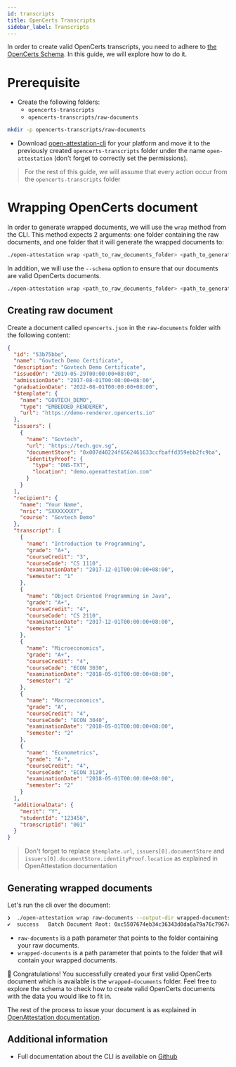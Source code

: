 ```yaml
---
id: transcripts
title: OpenCerts Transcripts
sidebar_label: Transcripts
---
```


In order to create valid OpenCerts transcripts, you need to adhere to [the OpenCerts Schema](https://schema.opencerts.io/transcripts/2.0). In this guide, we will explore how to do it.

# Prerequisite

- Create the following folders:
  - `opencerts-transcripts`
  - `opencerts-transcripts/raw-documents`

```bash
mkdir -p opencerts-transcripts/raw-documents
```

- Download [open-attestation-cli](https://www.openattestation.com/docs/lib-section/remote-files/open-attestation-cli) for your platform and move it to the previously created `opencerts-transcripts` folder under the name `open-attestation` (don't forget to correctly set the permissions).

> For the rest of this guide, we will assume that every action occur from the `opencerts-transcripts` folder

# Wrapping OpenCerts document

In order to generate wrapped documents, we will use the `wrap` method from the CLI. This method expects 2 arguments: one folder containing the raw documents, and one folder that it will generate the wrapped documents to:

```bash
./open-attestation wrap <path_to_raw_documents_folder> <path_to_generated_wrapped_documents_folder>
```

In addition, we will use the `--schema` option to ensure that our documents are valid OpenCerts documents.

```bash
./open-attestation wrap <path_to_raw_documents_folder> <path_to_generated_wrapped_documents_folder> --schema <url_to_schema>
```

## Creating raw document

Create a document called `opencerts.json` in the `raw-documents` folder with the following content:

```json
{
  "id": "53b75bbe",
  "name": "Govtech Demo Certificate",
  "description": "Govtech Demo Certificate",
  "issuedOn": "2019-05-29T00:00:00+08:00",
  "admissionDate": "2017-08-01T00:00:00+08:00",
  "graduationDate": "2022-08-01T00:00:00+08:00",
  "$template": {
    "name": "GOVTECH_DEMO",
    "type": "EMBEDDED_RENDERER",
    "url": "https://demo-renderer.opencerts.io"
  },
  "issuers": [
    {
      "name": "Govtech",
      "url": "https://tech.gov.sg",
      "documentStore": "0x007d40224f6562461633ccfbaffd359ebb2fc9ba",
      "identityProof": {
        "type": "DNS-TXT",
        "location": "demo.openattestation.com"
      }
    }
  ],
  "recipient": {
    "name": "Your Name",
    "nric": "SXXXXXXXY",
    "course": "Govtech Demo"
  },
  "transcript": [
    {
      "name": "Introduction to Programming",
      "grade": "A+",
      "courseCredit": "3",
      "courseCode": "CS 1110",
      "examinationDate": "2017-12-01T00:00:00+08:00",
      "semester": "1"
    },
    {
      "name": "Object Oriented Programming in Java",
      "grade": "A+",
      "courseCredit": "4",
      "courseCode": "CS 2110",
      "examinationDate": "2017-12-01T00:00:00+08:00",
      "semester": "1"
    },
    {
      "name": "Microeconomics",
      "grade": "A+",
      "courseCredit": "4",
      "courseCode": "ECON 3030",
      "examinationDate": "2018-05-01T00:00:00+08:00",
      "semester": "2"
    },
    {
      "name": "Macroeconomics",
      "grade": "A",
      "courseCredit": "4",
      "courseCode": "ECON 3040",
      "examinationDate": "2018-05-01T00:00:00+08:00",
      "semester": "2"
    },
    {
      "name": "Econometrics",
      "grade": "A-",
      "courseCredit": "4",
      "courseCode": "ECON 3120",
      "examinationDate": "2018-05-01T00:00:00+08:00",
      "semester": "2"
    }
  ],
  "additionalData": {
    "merit": "Y",
    "studentId": "123456",
    "transcriptId": "001"
  }
}
```

> Don't forget to replace `$template.url`, `issuers[0].documentStore` and `issuers[0].documentStore.identityProof.location` as explained in OpenAttestation documentation

## Generating wrapped documents

Let's run the cli over the document:

```bash
❯  ./open-attestation wrap raw-documents --output-dir wrapped-documents --schema https://schema.opencerts.io/transcripts/2.1
✔  success   Batch Document Root: 0xc5507674eb34c36343d0da6a79a76c7967c5f3b1f7642c74ea822e7cff1b8a69
```

- `raw-documents` is a path parameter that points to the folder containing your raw documents.
- `wrapped-documents` is a path parameter that points to the folder that will contain your wrapped documents.

🎉 Congratulations! You successfully created your first valid OpenCerts document which is available is the `wrapped-documents` folder. Feel free to explore the schema to check how to create valid OpenCerts documents with the data you would like to fit in.

The rest of the process to issue your document is as explained in [OpenAttestation documentation](https://www.openattestation.com/docs/ethereum-section/issue-document).

## Additional information

- Full documentation about the CLI is available on [Github](https://github.com/Open-Attestation/open-attestation-cli)
